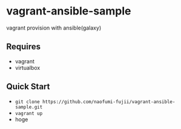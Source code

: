 # vagrant-ansible-sample
vagrant provision with ansible(galaxy)

Requires
--
- vagrant
- virtualbox

Quick Start
--
- `git clone https://github.com/naofumi-fujii/vagrant-ansible-sample.git`
- `vagrant up`
- hoge
